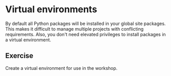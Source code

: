 # Virtual environments
By default all Python packages will be installed in your global site packages. This makes it difficult to manage multiple projects with conflicting requirements. Also, you don't need elevated privileges to install packages in a virtual environment.

## Exercise
Create a virtual environment for use in the workshop.
